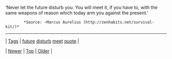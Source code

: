 <!--
title: &lsquo;Never let the future disturb you. You will meet it, if you have to, with the same weapons of reason which today arm you against the present.&rsquo;
date: 2020-06-28T15:27:00.361Z
tags: future, disturb, meet, quote
-->




‘Never let the future disturb you. You will meet it, if you have to, with the same weapons of reason which today arm you against the present.’

            *Source: ~Marcus Aurelius (http://zenhabits.net/survival-kit/)*

<!--BOTTOM-POST-NAVIGATION-->
---

| [Tags](tags.md) | [future](tag-future.md) [disturb](tag-disturb.md) [meet](tag-meet.md) [quote](tag-quote.md) |

| [Newer](93106264507.md) | [Top](index.md) | [Older](93115176564.md) |